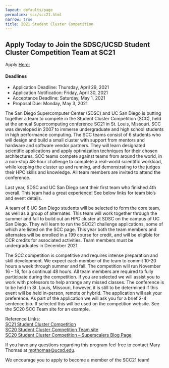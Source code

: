 ```yaml
---
layout: defaults/page
permalink: scc/scc21.html
narrow: true
title: 2021 Student Cluster Competition 
---
```


## Apply Today to Join  the SDSC/UCSD Student Cluster Competition Team at SC21

Apply [Here:](https://na.eventscloud.com/ereg/newreg.php?eventid=613507&)

<h4>Deadlines</h4>
<ul>
<li>Application Deadline: Thursday, April 29, 2021</li>
<li>Application Notification: Friday, April 30, 2021</li>
<li>Acceptance Deadline: Saturday, May 1, 2021</li>
<li>Proposal Due: Monday, May 3, 2021</li>
</ul>

The San Diego Supercomputer Center (SDSC) and UC San Diego is putting together a team to compete in the Student Cluster Competition (SCC), held at the annual Supercomputing conference SC21 in St. Louis, Missouri.  SCC was developed in 2007 to immerse undergraduate and high school students in high performance computing.  The SCC teams consist of 6 students who will design and build a small cluster with support from mentors and hardware and software vendor partners.  They will learn designated scientific applications and apply optimization techniques for their chosen architectures. SCC teams compete against teams from around the world, in a non-stop 48-hour challenge to complete a real-world scientific workload, while keeping the cluster up and running, and demonstrating to the judges their HPC skills and knowledge.  All team members are invited to attend the conference. 

Last year, SDSC and UC San Diego sent their first team who finished 4th overall.  This team had a great experience!  See below links for team bio’s and event details.

A team of 6 UC San Diego students will be selected to form the core team, as well as a group of alternates.  This team will work together through the summer and fall to build out an HPC cluster at SDSC on the campus of UC San Diego.  They will learn to run the SCC21 challenge applications, some of which are listed on the SCC page.  This year both the team members and alternates will be enrolled in a 199 course for credit, and will be eligible for CCR credits for associated activities.  Team members must be undergraduates in December 2021.

The SCC competition is competitive and requires intense preparation and skill development.  We expect each member of the team to commit 10-20 hours a week through summer and fall.  The competition will run November 16 – 18, for a continual 48 hours.  All team members are required to fully participate during the competition.  If you are selected we will assist you to work with professors to help arrange any missed classes.  The conference is to be held in St. Louis, Missouri, however, it is still to be determined if this event will be held in-person, remote or hybrid.  The application will ask your preference.    As part of the application we will ask you for a brief 2-4 sentence bio.  If selected this will be used on the competition website.  See the SC20 SCC Team site for an example.

Reference Links:<br>
<a href="https://sc21.supercomputing.org/program/studentssc/student-cluster-competition/">SC21 Student Cluster Competition</a><br>
<a href="https://www.studentclustercompetition.us/2020/Teams/Team06/index.html">SC20 Student Cluster Competition Team site</a><br>
<a href="https://hpc-students.sdsc.edu/scc"> SC20 Student Cluster Competition – Superscalers Blog Page </a><br>

If you have any questions regarding this program feel free to contact Mary Thomas at mpthomas@ucsd.edu.

We encourage you to apply to become a member of the SCC21 team!


